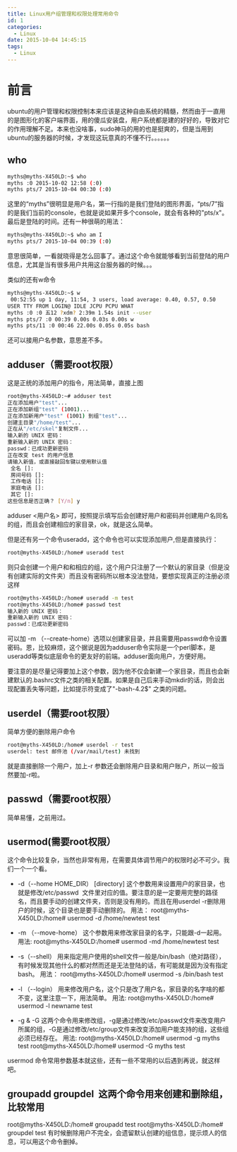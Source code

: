 ```yaml
---
title: Linux用户组管理和权限处理常用命令
id: 1
categories:
  - Linux
date: 2015-10-04 14:45:15
tags:
  - Linux
---
```


# 前言
ubuntu的用户管理和权限控制本来应该是这种自由系统的精髓，然而由于一直用的是图形化的客户端界面，用的傻瓜安装盘，用户系统都是建的好好的，导致对它的作用理解不足。本来也没啥事，sudo神马的用的也是挺爽的，但是当用到ubuntu的服务器的时候，才发现这玩意真的不懂不行。。。。。。

## who
```bash
myths@myths-X450LD:~$ who
myths :0 2015-10-02 12:58 (:0)
myths pts/7 2015-10-04 00:30 (:0)
```

这里的“myths”很明显是用户名，第一行指的是我们登陆的图形界面，“pts/7”指的是我们当前的console，也就是说如果开多个console，就会有各种的"pts/x"。最后是登陆的时间。还有一种很萌的用法：
```bash
myths@myths-X450LD:~$ who am I
myths pts/7 2015-10-04 00:39 (:0)
```
意思很简单，一看就晓得是怎么回事了。通过这个命令就能够看到当前登陆的用户信息，尤其是当有很多用户共用这台服务器的时候。。。

类似的还有w命令
```bash
myths@myths-X450LD:~$ w
 00:52:55 up 1 day, 11:54, 3 users, load average: 0.40, 0.57, 0.50
USER TTY FROM LOGIN@ IDLE JCPU PCPU WHAT
myths :0 :0 五12 ?xdm? 2:39m 1.54s init --user
myths pts/7 :0 00:39 0.00s 0.03s 0.00s w
myths pts/11 :0 00:46 22.00s 0.05s 0.05s bash
```
还可以接用户名参数，意思差不多。

## adduser（需要root权限）
这是正统的添加用户的指令，用法简单，直接上图
```bash
root@myths-X450LD:~# adduser test
正在添加用户"test"...
正在添加新组"test" (1001)...
正在添加新用户"test" (1001) 到组"test"...
创建主目录"/home/test"...
正在从"/etc/skel"复制文件...
输入新的 UNIX 密码：
重新输入新的 UNIX 密码：
passwd：已成功更新密码
正在改变 test 的用户信息
请输入新值，或直接敲回车键以使用默认值
 全名 []:
 房间号码 []:
 工作电话 []:
 家庭电话 []:
 其它 []:
这些信息是否正确？ [Y/n] y
```
adduser <用户名> 即可，按照提示填写后会创建好用户和密码并创建用户名同名的组，而且会创建相应的家目录，ok，就是这么简单。

但是还有另一个命令useradd，这个命令也可以实现添加用户,但是直接执行：
```bash
root@myths-X450LD:/home# useradd test
```
则只会创建一个用户和和相应的组，这个用户只注册了一个默认的家目录（但是没有创建实际的文件夹）而且没有密码所以根本没法登陆，要想实现真正的注册必须这样
```bash
root@myths-X450LD:/home# useradd -m test
root@myths-X450LD:/home# passwd test
输入新的 UNIX 密码：
重新输入新的 UNIX 密码：
passwd：已成功更新密码
```
可以加 -m （--create-home）选项以创建家目录，并且需要用passwd命令设置密码。恩，比较麻烦，这个据说是因为adduser命令实际是一个perl脚本，是useradd等类似底层命令的更友好的前端。adduser面向用户，方便好用。

要注意的是尽量记得要加上这个参数，因为他不仅会新建一个家目录，而且也会新建默认的.bashrc文件之类的相关配置。如果是自己后来手动mkdir的话，则会出现配置丢失等问题，比如提示符变成了"-bash-4.2$" 之类的问题。

## userdel（需要root权限）
简单方便的删除用户命令
```bash
root@myths-X450LD:/home# userdel -r test
userdel: test 邮件池 (/var/mail/test) 未找到
```
就是直接删除一个用户，加上-r 参数还会删除用户目录和用户账户，所以一般当然要加-r啦。

## passwd（需要root权限）
简单易懂，之前用过。

## usermod(需要root权限）
这个命令比较复杂，当然也非常有用，在需要具体调节用户的权限时必不可少。我们一个一个看。

* -d（--home HOME_DIR） [directory]
这个参数用来设置用户的家目录，也就是修改/etc/passwd  文件里对应的值。要注意的是一定要用完整的路径名，而且要手动的创建文件夹，否则是没有用的。而且在用userdel -r删除用户的时候，这个目录也是要手动删除的。
用法：
root@myths-X450LD:/home# usermod -d /home/newtest test

*  -m （--move-home）
这个参数用来修改家目录的名字，只能跟-d一起用。
用法:
root@myths-X450LD:/home# usermod -md /home/newtest test

* -s（--shell）
用来指定用户使用的shell文件一般是/bin/bash（绝对路径），有时候发现其他什么的都对然而还是无法登陆的话，有可能就是因为没有指定bash。
用法：
root@myths-X450LD:/home# usermod -s /bin/bash test

* -l （--login）
用来修改用户名，这个只是改了用户名，家目录的名字啥的都不变，这里注意一下，用法简单。
用法:
root@myths-X450LD:/home# usermod -l newname test

* -g & -G
 这两个命令用来修改组，-g是通过修改/etc/passwd文件来改变用户所属的组，-G是通过修改/etc/group文件来改变添加用户能支持的组，这些组必须已经存在。
用法:
root@myths-X450LD:/home# usermod -g myths test
root@myths-X450LD:/home# usermod -G myths test

usermod 命令常用参数基本就这些，还有一些不常用的以后遇到再说，就这样吧。

## groupadd groupdel  这两个命令用来创建和删除组，比较常用
root@myths-X450LD:/home# groupadd test
root@myths-X450LD:/home# groupdel test
有时候删除用户不完全，会遗留默认创建的组信息，提示烦人的信息，可以用这个命令删掉。
